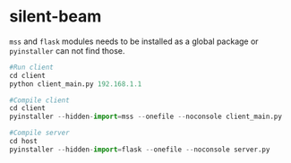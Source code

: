 # silent-beam
`mss` and `flask` modules needs to be installed as a global package or `pyinstaller` can not find those.
```python
#Run client
cd client
python client_main.py 192.168.1.1
```
```python
#Compile client
cd client
pyinstaller --hidden-import=mss --onefile --noconsole client_main.py
```
```python
#Compile server
cd host
pyinstaller --hidden-import=flask --onefile --noconsole server.py
```